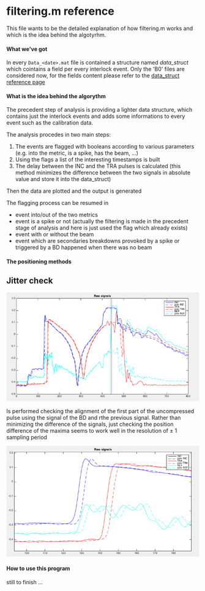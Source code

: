 # filtering.m reference

This file wants to be the detailed explanation of how filtering.m works and which is the idea behind the algotyrhm.

#### What we've got

In every `Data_<date>.mat` file is contained a structure named *data_struct* which cointains a field per every interlock event.
Only the 'B0' files are considered now, for the fields content please refer to the [data_struct reference page](https://github.com/esenes/Dogleg-analysis/blob/master/manual/data_struct%20structure.md)


#### What is the idea behind the algorythm

The precedent step of analysis is providing a lighter data structure, which contains just the interlock events and adds some informations to every event such as the calibration data.

The analysis procedes in two main steps:
1. The events are flagged with booleans according to various parameters (e.g. into the metric, is a spike, has the beam, ...)
2. Using the flags a list of the interesting timestamps is built
3. The delay between the INC and the TRA pulses is calculated (this method minimizes the difference between the two signals in absolute value and store it into the data_struct)

Then the data are plotted and the output is generated

The flagging process can be resumed in

* event into/out of the two metrics
* event is a spike or not (actually the filtering is made in the precedent stage of analysis and here is just used the flag which already exists)
* event with or without the beam
* event which are secondaries breakdowns provoked by a spike or triggered by a BD happened when there was no beam


#### The positioning methods

## Jitter check

![J1](https://github.com/esenes/Dogleg-analysis/blob/master/manual/images/Jitter1.png)

Is performed checking the alignment of the first part of the uncompressed pulse using the signal of the BD and rthe previous signal. Rather than minimizing the difference of the signals, just checking the position difference of the maxima seems to work well in the resolution of ± 1 sampling period

![J2](https://github.com/esenes/Dogleg-analysis/blob/master/manual/images/Jitter2.png)

#### How to use this program

still to finish ...
